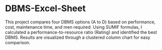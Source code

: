 # DBMS-Excel-Sheet
This project compares four DBMS options (A to D) based on performance, cost, maintenance time, and men required. Using SUMIF formulas, I calculated a performance-to-resource ratio (Rating) and identified the best DBMS. Results are visualized through a clustered column chart for easy comparison.
